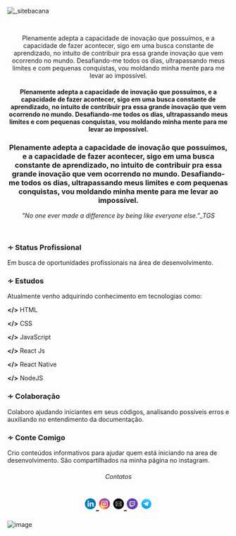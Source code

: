 ![_sitebacana](https://user-images.githubusercontent.com/36510291/98169456-05d56e80-1ecb-11eb-9332-25abf3c5bfbf.png)

</br>

<p align="center">Plenamente adepta a capacidade de inovação que possuímos, e a capacidade de fazer acontecer, sigo em uma busca constante de aprendizado, no intuito de contribuir pra essa grande inovação que vem ocorrendo no mundo. Desafiando-me todos os dias, ultrapassando meus limites e com pequenas conquistas, vou moldando minha mente para me levar ao impossível.
  </p>
  
<h4 align="center">Plenamente adepta a capacidade de inovação que possuímos, e a capacidade de fazer acontecer, sigo em uma busca constante de aprendizado, no intuito de contribuir pra essa grande inovação que vem ocorrendo no mundo. Desafiando-me todos os dias, ultrapassando meus limites e com pequenas conquistas, vou moldando minha mente para me levar ao impossível.
  </h4>
  
  <h3 align="center">Plenamente adepta a capacidade de inovação que possuímos, e a capacidade de fazer acontecer, sigo em uma busca constante de aprendizado, no intuito de contribuir pra essa grande inovação que vem ocorrendo no mundo. Desafiando-me todos os dias, ultrapassando meus limites e com pequenas conquistas, vou moldando minha mente para me levar ao impossível.
  </h3>

<p align="center"><i>"No one ever made a difference by being like everyone else."_TGS</i></p>

</br>

<h3>∻ Status Profissional</h3>
Em busca de oportunidades profissionais na área de desenvolvimento.</br>
 
 
<h3>∻ Estudos</h3>
Atualmente venho adquirindo conhecimento em tecnologias como:

<b></></b>
HTML

<b></></b>
CSS

<b></></b>
JavaScript</br>

<b></></b>
React Js

<b></></b>
React Native

<b></></b>
NodeJS


<h3>∻ Colaboração</h3>
Colaboro ajudando iniciantes em seus códigos, analisando possíveis erros e
auxiliando no entendimento da documentação.

</br>

<h3>∻ Conte Comigo</h3>
Crio conteúdos informativos para ajudar quem está iniciando na area de
desenvolvimento. São compartilhados na minha página no instagram.


<h6 align="center">Contatos</h6>
<h1 align="center">
<a href="https://www.linkedin.com/in/susyannevr/" target="_blank" rel="noopener"> <img src="https://github.com/SusyAnneR/SusyAnneR/blob/master/linkedin.png" width="25" height="25"> </a> <a href="https://www.instagram.com/girlindev/" target="_blank" rel="noopener"> <img src="https://github.com/SusyAnneR/SusyAnneR/blob/master/instagram.png" width="25" height="25"></a> <a href="mailto:suzyanne_08@hotmail.com" target="_blank" rel="noopener"> <img src="https://github.com/SusyAnneR/SusyAnneR/blob/master/email.png" width="25" height="25"> </a> <a href="https://www.twitch.tv/sany_girlcode" target="_blank" rel="noopener"> <img src="https://github.com/SusyAnneR/SusyAnneR/blob/master/twitch.png" width="25" height="25"></a>  <a href="https://t.me/Susy_WDev" target="_blank" rel="noopener"> <img src="https://github.com/SusyAnneR/SusyAnneR/blob/master/telegram.png" width="25" height="25"></a> 
</h1>


![image](https://user-images.githubusercontent.com/36510291/98170181-513c4c80-1ecc-11eb-8125-39c0777fa394.png)

<!--site de icons:5https://icon-icons.com/icon-5>

